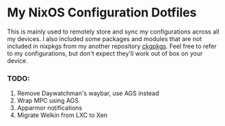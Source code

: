 # My NixOS Configuration Dotfiles
This is mainly used to remotely store and sync my configurations across all my devices.
I also included some packages and modules that are not included in nixpkgs from my another repository [ckgpkgs](https://github.com/ckgxrg-salt/ckgpkgs).
Feel free to refer to my configurations, but don't expect they'll work out of box on your device.

### TODO: 
1. Remove Daywatchman's waybar, use AGS instead
2. Wrap MPC using AGS
3. Apparmor notifications
4. Migrate Welkin from LXC to Xen
